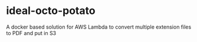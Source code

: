 # ideal-octo-potato
A docker based solution for AWS Lambda to convert multiple extension files to PDF and put in S3
